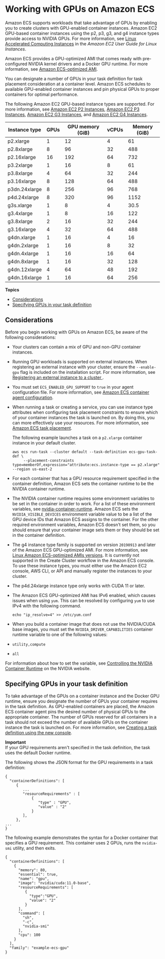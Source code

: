 # Working with GPUs on Amazon ECS<a name="ecs-gpu"></a>

Amazon ECS supports workloads that take advantage of GPUs by enabling you to create clusters with GPU\-enabled container instances\. Amazon EC2 GPU\-based container instances using the p2, p3, g3, and g4 instance types provide access to NVIDIA GPUs\. For more information, see [Linux Accelerated Computing Instances](https://docs.aws.amazon.com/AWSEC2/latest/UserGuide/accelerated-computing-instances.html) in the *Amazon EC2 User Guide for Linux Instances*\.

Amazon ECS provides a GPU\-optimized AMI that comes ready with pre\-configured NVIDIA kernel drivers and a Docker GPU runtime\. For more information, see [Amazon ECS\-optimized AMI](ecs-optimized_AMI.md)\.

You can designate a number of GPUs in your task definition for task placement consideration at a container level\. Amazon ECS schedules to available GPU\-enabled container instances and pin physical GPUs to proper containers for optimal performance\. 

The following Amazon EC2 GPU\-based instance types are supported\. For more information, see [Amazon EC2 P2 Instances](https://aws.amazon.com/ec2/instance-types/p2/), [Amazon EC2 P3 Instances](https://aws.amazon.com/ec2/instance-types/p3/), [Amazon EC2 G3 Instances](https://aws.amazon.com/ec2/instance-types/g3/), and [Amazon EC2 G4 Instances](https://aws.amazon.com/ec2/instance-types/g4/)\.


|  Instance type  |  GPUs  |  GPU memory \(GiB\)  |  vCPUs  |  Memory \(GiB\)  | 
| --- | --- | --- | --- | --- | 
|  p2\.xlarge  |  1  |  12  |  4  |  61  | 
|  p2\.8xlarge  |  8  |  96  |  32  |  488  | 
|  p2\.16xlarge  |  16  |  192  |  64  |  732  | 
|  p3\.2xlarge  |  1  |  16  |  8  |  61  | 
|  p3\.8xlarge  |  4  |  64  |  32  |  244  | 
|  p3\.16xlarge  |  8  |  128  |  64  |  488  | 
|  p3dn\.24xlarge  |  8  |  256  |  96  |  768  | 
|  p4d\.24xlarge  | 8 | 320 | 96 | 1152 | 
|  g3s\.xlarge  |  1  |  8  |  4  |  30\.5  | 
|  g3\.4xlarge  |  1  |  8  |  16  |  122  | 
|  g3\.8xlarge  |  2  |  16  |  32  |  244  | 
|  g3\.16xlarge  |  4  |  32  |  64  |  488  | 
|  g4dn\.xlarge  |  1  |  16  |  4  |  16  | 
|  g4dn\.2xlarge  |  1  |  16  |  8  |  32  | 
|  g4dn\.4xlarge  |  1  |  16  |  16  |  64  | 
|  g4dn\.8xlarge  |  1  |  16  |  32  |  128  | 
|  g4dn\.12xlarge  |  4  |  64  |  48  |  192  | 
|  g4dn\.16xlarge  |  1  |  16  |  64  |  256  | 

**Topics**
+ [Considerations](#gpu-considerations)
+ [Specifying GPUs in your task definition](#ecs-gpu-specifying)

## Considerations<a name="gpu-considerations"></a>

Before you begin working with GPUs on Amazon ECS, be aware of the following considerations:
+ Your clusters can contain a mix of GPU and non\-GPU container instances\.
+ Running GPU workloads is supported on external instances\. When registering an external instance with your cluster, ensure the `--enable-gpu` flag is included on the installation script\. For more information, see [Registering an external instance to a cluster ](ecs-anywhere-registration.md)\.
+ You must set `ECS_ENABLED_GPU_SUPPORT` to `true` in your agent configuration file\. For more information, see [Amazon ECS container agent configuration](ecs-agent-config.md)\.
+ When running a task or creating a service, you can use instance type attributes when configuring task placement constraints to ensure which of your container instances the task is launched on\. By doing this, you can more effectively use your resources\. For more information, see [Amazon ECS task placement](task-placement.md)\.

  The following example launches a task on a `p2.xlarge` container instance in your default cluster\.

  ```
  aws ecs run-task --cluster default --task-definition ecs-gpu-task-def \
       --placement-constraints type=memberOf,expression="attribute:ecs.instance-type == p2.xlarge" --region us-east-2
  ```
+ For each container that has a GPU resource requirement specified in the container definition, Amazon ECS sets the container runtime to be the NVIDIA container runtime\.
+ The NVIDIA container runtime requires some environment variables to be set in the container in order to work\. For a list of these environment variables, see [nvidia\-container\-runtime](https://github.com/NVIDIA/nvidia-container-runtime)\. Amazon ECS sets the `NVIDIA_VISIBLE_DEVICES` environment variable value to be a list of the GPU device IDs that Amazon ECS assigns to the container\. For the other required environment variables, Amazon ECS doesn't set them, so you should ensure that your container image sets them or they should be set in the container definition\.
+ The g4 instance type family is supported on version `20190913` and later of the Amazon ECS GPU\-optimized AMI\. For more information, see [Linux Amazon ECS\-optimized AMIs versions](ecs-ami-versions.md#ecs-ami-versions-linux)\. It is currently not supported in the Create Cluster workflow in the Amazon ECS console\. To use these instance types, you must either use the Amazon EC2 console, AWS CLI, or API and manually register the instances to your cluster\.
+ The p4d\.24xlarge instance type only works with CUDA 11 or later\.
+ The Amazon ECS GPU\-optimized AMI has IPv6 enabled, which causes issues when using `yum`\. This can be resolved by configuring `yum` to use IPv4 with the following command\.

  ```
  echo "ip_resolve=4" >> /etc/yum.conf
  ```
+  When you build a container image that does not use the NVIDIA/CUDA base images, you must set the `NVIDIA_DRIVER_CAPABILITIES` container runtime variable to one of the following values:
  + `utility,compute`
  + `all`

  For information about how to set the variable, see [Controlling the NVIDIA Container Runtime](https://sarus.readthedocs.io/en/stable/user/custom-cuda-images.html#controlling-the-nvidia-container-runtime) on the NVIDIA website\.

## Specifying GPUs in your task definition<a name="ecs-gpu-specifying"></a>

To take advantage of the GPUs on a container instance and the Docker GPU runtime, ensure you designate the number of GPUs your container requires in the task definition\. As GPU\-enabled containers are placed, the Amazon ECS container agent pins the desired number of physical GPUs to the appropriate container\. The number of GPUs reserved for all containers in a task should not exceed the number of available GPUs on the container instance the task is launched on\. For more information, see [Creating a task definition using the new console](create-task-definition.md)\.

**Important**  
If your GPU requirements aren't specified in the task definition, the task uses the default Docker runtime\.

The following shows the JSON format for the GPU requirements in a task definition:

```
{
  "containerDefinitions": [
     {
        ...
        "resourceRequirements" : [
            {
               "type" : "GPU", 
               "value" : "2"
            }
        ],
     },
...
}
```

The following example demonstrates the syntax for a Docker container that specifies a GPU requirement\. This container uses 2 GPUs, runs the `nvidia-smi` utility, and then exits\.

```
{
  "containerDefinitions": [
    {
      "memory": 80,
      "essential": true,
      "name": "gpu",
      "image": "nvidia/cuda:11.0-base",
      "resourceRequirements": [
         {
           "type":"GPU",
           "value": "2"
         }
      ],
      "command": [
        "sh",
        "-c",
        "nvidia-smi"
      ],
      "cpu": 100
    }
  ],
  "family": "example-ecs-gpu"
}
```
